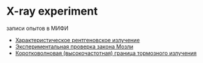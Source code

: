 # X-ray experiment

записи опытов в МИФИ
- [Характеристическое рентгеновское излучение](https://www.youtube.com/watch?v=rj-EVyYtKGQ&list=PLWM8IO-3TQjORYKy-VouiQ2I5o3u2rk-c&index=4) 
- [Экспериментальная проверка закона Мозли](https://www.youtube.com/watch?v=8pvZfUrSRRo&list=PLWM8IO-3TQjORYKy-VouiQ2I5o3u2rk-c&index=5)
- [Коротковолновая (высокочастотная) граница тормозного излучения](https://www.youtube.com/watch?v=2HGltokGLhw&list=PLWM8IO-3TQjORYKy-VouiQ2I5o3u2rk-c&index=3)



